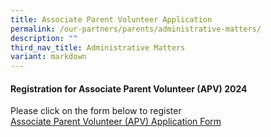 ```yaml
---
title: Associate Parent Volunteer Application
permalink: /our-partners/parents/administrative-matters/
description: ""
third_nav_title: Administrative Matters
variant: markdown
---
```

#### **Registration for Associate Parent Volunteer (APV) 2024**
Please click on the form below to register  
[Associate Parent Volunteer (APV) Application Form](https://form.gov.sg/65b1dcdd3f3702432b342a56)